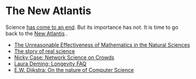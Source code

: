 # The New Atlantis

Science [has come to an end](https://www.edge.org/conversation/john_horgan-why-i-think-science-is-ending). But its importance has not. It is time to go back to the [New Atlantis](https://en.wikipedia.org/wiki/New_Atlantis)
.

* [The Unreasonable Effectiveness of Mathematics in the Natural Sciences](https://www.dartmouth.edu/~matc/MathDrama/reading/Wigner.html)
* [The story of real science](https://thestoryofscience.blogspot.com/)
* [Nicky Case: Network Science on Crowds](https://ncase.me/crowds/)
* [Laura Deming: Longevity FAQ](https://www.ldeming.com/longevityfaq)
* [E.W. Dijkstra: On the nature of Computer Science](https://www.cs.utexas.edu/users/EWD/transcriptions/EWD08xx/EWD896.html)
